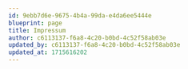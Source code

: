 ```yaml
---
id: 9ebb7d6e-9675-4b4a-99da-e4da6ee5444e
blueprint: page
title: Impressum
author: c6113137-f6a8-4c20-b0bd-4c52f58ab03e
updated_by: c6113137-f6a8-4c20-b0bd-4c52f58ab03e
updated_at: 1715616202
---
```

